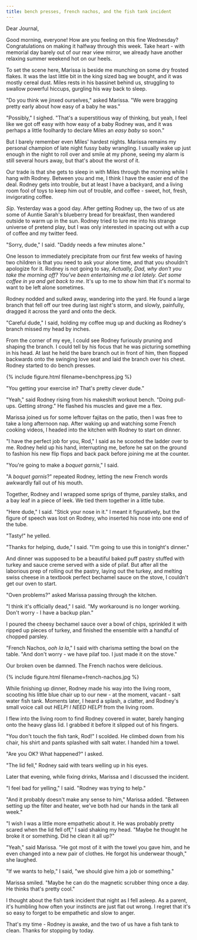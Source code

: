```yaml
---
title: bench presses, french nachos, and the fish tank incident
---
```


Dear Journal,

Good morning, everyone!  How are you feeling on this fine Wednesday?
Congratulations on making it halfway through this week.  Take heart -
with memorial day barely out of our rear view mirror, we already have
another relaxing summer weekend hot on our heels.

To set the scene here, Marissa is beside me munching on some dry
frosted flakes.  It was the last little bit in the king sized bag we
bought, and it was mostly cereal dust.  Miles rests in his bassinet
behind us, struggling to swallow powerful hiccups, gurgling his way
back to sleep.

"Do you think we jinxed ourselves," asked Marissa.  "We were bragging
pretty early about how easy of a baby he was."

"Possibly," I sighed.  "That's a superstitious way of thinking, but
yeah, I feel like we got off easy with how easy of a baby Rodney was,
and it was perhaps a little foolhardy to declare Miles an _easy baby_
so soon."

But I barely remember even Miles' hardest nights.  Marissa remains my
personal champion of late night fussy baby wrangling.  I usually wake
up just enough in the night to roll over and smile at my phone, seeing
my alarm is still several hours away, but that's about the worst of
it.

Our trade is that she gets to sleep in with Miles through the morning
while I hang with Rodney.  Between you and me, I think I have the
easier end of the deal.  Rodney gets into trouble, but at least I have
a backyard, and a living room fool of toys to keep him out of trouble,
and coffee - sweet, hot, fresh, invigorating coffee.

_Sip_.  Yesterday was a good day.  After getting Rodney up, the two of
us ate some of Auntie Sarah's blueberry bread for breakfast, then
wandered outside to warm up in the sun.  Rodney tried to lure me into
his strange universe of pretend play, but I was only interested in
spacing out with a cup of coffee and my twitter feed.

"Sorry, dude," I said.  "Daddy needs a few minutes alone."

One lesson to immediately precipitate from our first few weeks of
having two children is that you need to ask your alone time, and that
you shouldn't apologize for it.  Rodney is not going to say,
_Actually, Dad, why don't you take the morning off?  You've been
entertaining me a lot lately.  Get some coffee in ya and get back to
me_.  It's up to me to show him that it's normal to want to be left
alone sometimes.

Rodney nodded and sulked away, wandering into the yard.  He found a
large branch that fell off our tree during last night's storm, and
slowly, painfully, dragged it across the yard and onto the deck.

"Careful dude," I said, holding my coffee mug up and ducking as
Rodney's branch missed my head by inches.

From the corner of my eye, I could see Rodney furiously pruning and
shaping the branch.  I could tell by his focus that he was picturing
something in his head.  At last he held the bare branch out in front
of him, then flopped backwards onto the swinging love seat and laid
the branch over his chest.  Rodney started to do bench presses.

{% include figure.html
filename=benchpress.jpg %}

"You getting your exercise in?  That's pretty clever dude."

"Yeah," said Rodney rising from his makeshift workout bench.  "Doing
pull-ups.  Getting _strong_."  He flashed his muscles and gave me a
flex.

Marissa joined us for some leftover fajitas on the patio, then I was
free to take a long afternoon nap.  After waking up and watching some
French cooking videos, I headed into the kitchen with Rodney to start
on dinner.

"I have the perfect job for you, Rod," I said as he scooted the ladder
over to me.  Rodney held up his hand, interrupting me, before he sat
on the ground to fashion his new flip flops and back pack before
joining me at the counter.

"You're going to make a _boquet garnis_," I said.

"A _boquet garnis_?" repeated Rodney, letting the new French words
awkwardly fall out of his mouth.

Together, Rodney and I wrapped some sprigs of thyme, parsley stalks,
and a bay leaf in a piece of leek.  We tied them together in a little
tube.

"Here dude," I said.  "Stick your nose in it."  I meant it
figuratively, but the figure of speech was lost on Rodney, who
inserted his nose into one end of the tube.

"Tasty!" he yelled.

"Thanks for helping, dude," I said.  "I'm going to use this in
tonight's dinner."

And dinner was supposed to be a beautiful baked puff pastry stuffed
with turkey and sauce creme served with a side of pilaf.  But after
all the laborious prep of rolling out the pastry, laying out the
turkey, and melting swiss cheese in a textbook perfect bechamel sauce
on the stove, I couldn't get our oven to start.

"Oven problems?" asked Marissa passing through the kitchen.

"I think it's officially dead," I said.  "My workaround is no longer
working.  Don't worry - I have a backup plan."

I poured the cheesy bechamel sauce over a bowl of chips, sprinkled it
with ripped up pieces of turkey, and finished the ensemble with a
handful of chopped parsley.

"French Nachos, _ooh la la_," I said with charisma setting the bowl on
the table.  "And don't worry - we have pilaf too.  I just made it on
the stove."

Our broken oven be damned.  The French nachos were delicious.

{% include figure.html filename=french-nachos.jpg %}

While finishing up dinner, Rodney made his way into the living room,
scooting his little blue chair up to our new - at the moment, vacant -
salt water fish tank.  Moments later, I heard a splash, a clatter, and
Rodney's small voice call out _HELP!  I NEED HELP!_ from the living
room.

I flew into the living room to find Rodney covered in water, barely
hanging onto the heavy glass lid.  I grabbed it before it slipped out
of his fingers.

"You don't touch the fish tank, Rod!" I scolded.  He climbed down from
his chair, his shirt and pants splashed with salt water.  I handed him
a towel.

"Are you OK?  What happened?" I asked.

"The lid fell," Rodney said with tears welling up in his eyes.

Later that evening, while fixing drinks, Marissa and I discussed the
incident.

"I feel bad for yelling," I said.  "Rodney was trying to help."

"And it probably doesn't make any sense to him," Marissa added.
"Between setting up the filter and heater, we've both had our hands in
the tank all week."

"I wish I was a little more empathetic about it.  He was probably
pretty scared when the lid fell off," I said shaking my head.  "Maybe
he thought he broke it or something.  Did he clean it all up?"

"Yeah," said Marissa.  "He got most of it with the towel you gave him,
and he even changed into a new pair of clothes.  He forgot his
underwear though," she laughed.

"If we wants to help," I said, "we should give him a job or
something."

Marissa smiled.  "Maybe he can do the magnetic scrubber thing once a
day.  He thinks that's pretty cool."

I thought about the fish tank incident that night as I fell asleep.
As a parent, it's humbling how often your instincts are just flat out
wrong.  I regret that it's so easy to forget to be empathetic and slow
to anger.

That's my time - Rodney is awake, and the two of us have a fish tank
to clean.  Thanks for stopping by today.
